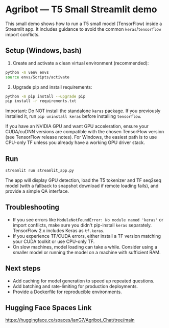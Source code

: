 # Agribot — T5 Small Streamlit demo

This small demo shows how to run a T5 small model (TensorFlow) inside a Streamlit app. It includes guidance to avoid the common `keras`/`tensorflow` import conflicts.

## Setup (Windows, bash)

1. Create and activate a clean virtual environment (recommended):

```bash
python -m venv envs
source envs/Scripts/activate
```

2. Upgrade pip and install requirements:

```bash
python -m pip install --upgrade pip
pip install -r requirements.txt
```

Important: Do NOT install the standalone `keras` package. If you previously installed it, run `pip uninstall keras` before installing `tensorflow`.

If you have an NVIDIA GPU and want GPU acceleration, ensure your CUDA/cuDNN versions are compatible with the chosen TensorFlow version (see TensorFlow release notes). For Windows, the easiest path is to use CPU-only TF unless you already have a working GPU driver stack.

## Run

```bash
streamlit run streamlit_app.py
```

The app will display GPU detection, load the T5 tokenizer and TF seq2seq model (with a fallback to snapshot download if remote loading fails), and provide a simple QA interface.

## Troubleshooting

- If you see errors like `ModuleNotFoundError: No module named 'keras'` or import conflicts, make sure you didn't pip-install `keras` separately. TensorFlow 2.x includes Keras as `tf.keras`.
- If you experience TF/CUDA errors, either install a TF version matching your CUDA toolkit or use CPU-only TF.
- On slow machines, model loading can take a while. Consider using a smaller model or running the model on a machine with sufficient RAM.

## Next steps

- Add caching for model generation to speed up repeated questions.
- Add batching and rate-limiting for production deployments.
- Provide a Dockerfile for reproducible environments.

## Hugging Face Spaces Link
https://huggingface.co/spaces/IanG7/Agribot_Chat/tree/main

